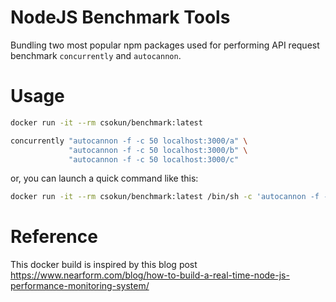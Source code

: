 # NodeJS Benchmark Tools

Bundling two most popular npm packages used for performing API request benchmark `concurrently` and `autocannon`.


# Usage


```bash
docker run -it --rm csokun/benchmark:latest

concurrently "autocannon -f -c 50 localhost:3000/a" \
             "autocannon -f -c 50 localhost:3000/b" \
             "autocannon -f -c 50 localhost:3000/c"
```

or, you can launch a quick command like this:

```bash
docker run -it --rm csokun/benchmark:latest /bin/sh -c 'autocannon -f -c 1 google.com'
```

# Reference

This docker build is inspired by this blog post https://www.nearform.com/blog/how-to-build-a-real-time-node-js-performance-monitoring-system/ 
